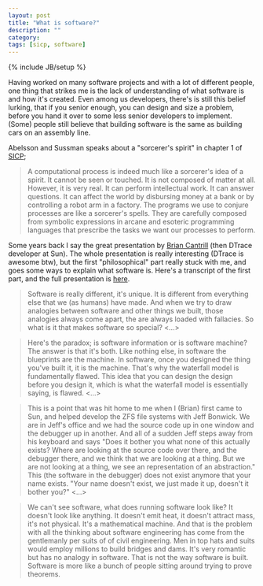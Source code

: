 ```yaml
---
layout: post
title: "What is software?"
description: ""
category:
tags: [sicp, software]
---
```

{% include JB/setup %}

Having worked on many software projects and with a lot of different people, one thing that strikes me is the lack of understanding of what software is and how it's created. Even among us developers, there's is still this belief lurking, that if you senior enough, you can design and size a problem, before you hand it over to some less senior developers to implement. (Some) people still believe that building software is the same as building cars on an assembly line.

Abelsson and Sussman speaks about a "sorcerer's spirit" in chapter 1 of [SICP](http://mitpress.mit.edu/sicp/);

> A computational process is indeed much like a sorcerer's idea of a spirit. It cannot be seen or touched. It is not composed of matter at all. However, it is very real. It can perform intellectual work. It can answer questions. It can affect the world by disbursing money at a bank or by controlling a robot arm in a factory. The programs we use to conjure processes are like a sorcerer's spells. They are carefully composed from symbolic expressions in arcane and esoteric programming languages that prescribe the tasks we want our processes to perform.

Some years back I say the great presentation by [Brian Cantrill](http://dtrace.org/blogs/bmc/) (then DTrace developer at Sun). The whole presentation is really interesting (DTrace is awesome btw), but the first "philosophical" part really stuck with me, and goes some ways to explain what software is. Here's a transcript of the first part, and the full presentation is [here](http://www.youtube.com/watch?v=TgmA48fILq8&feature=gv).

> Software is really different, it's unique. It is different from everything else that we (as humans) have made. And when we try to draw analogies between software and other things we built, those analogies always come apart, the are always loaded with fallacies. So what is it that makes software so special? <...>

> Here's the paradox; is software information or is software machine? The answer is that it's both. Like nothing else, in software the blueprints are the machine. In software, once you designed the thing you've built it, it is the machine. That's why the waterfall model is fundamentally flawed. This idea that you can design the design before you design it, which is what the waterfall model is essentially saying, is flawed. <...>

> This is a point that was hit home to me when I (Brian) first came to Sun, and helped develop the ZFS file systems with Jeff Bonwick. We are in Jeff's office and we had the source code up in one window and the debugger up in another. And all of a sudden Jeff steps away from his keyboard and says "Does it bother you what none of this actually exists? Where are looking at the source code over there, and the debugger there, and we think that we are looking at a thing. But we are not looking at a thing, we see an representation of an abstraction." This (the software in the debugger) does not exist anymore that your name exists. "Your name doesn't exist, we just made it up, doesn't it bother you?" <...>

> We can't see software, what does running software look like? It doesn't look like anything. It doesn't emit heat, it doesn't attract mass, it's not physical. It's a mathematical machine. And that is the problem with all the thinking about software engineering has come from the gentlemanly per suits of of civil engineering. Men in top hats and suits would employ millions to build bridges and dams. It's very romantic but has no analogy in software. That is not the way software is built. Software is more like a bunch of people sitting around trying to prove theorems.
